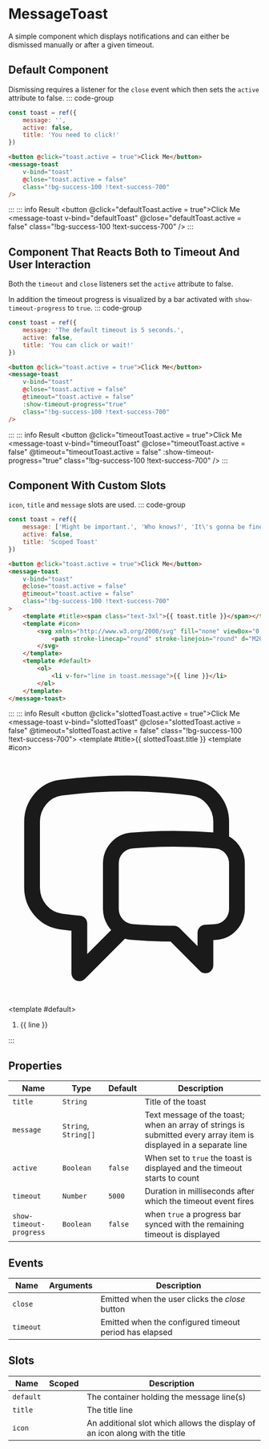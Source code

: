 <script setup>
    import MessageToast from "../src/components/message-toast.vue"
    import { ref } from "vue"
    const defaultToast = ref({ message: '', active: false, title: 'You need to click!' })
    const timeoutToast = ref({ message: 'The default timeout is 5 seconds.', active: false, title: 'You can click or wait!' })
    const slottedToast = ref({
        message: ['Might be important.', 'Who knows?', 'It\'s gonna be fine!'],
        active: false,
        title: 'Scoped Toast'
     })
</script>

# MessageToast

A simple component which displays notifications and can either be dismissed manually or after a given timeout.

## Default Component
Dismissing requires a listener for the `close` event which then sets the `active` attribute to false.
::: code-group
```js
const toast = ref({
    message: '',
    active: false,
    title: 'You need to click!'
})
```
```html
<button @click="toast.active = true">Click Me</button>
<message-toast
    v-bind="toast"
    @close="toast.active = false"
    class="!bg-success-100 !text-success-700"
/>
```
:::
::: info Result
<button @click="defaultToast.active = true">Click Me</button>
<message-toast v-bind="defaultToast" @close="defaultToast.active = false" class="!bg-success-100 !text-success-700" />
:::

## Component That Reacts Both to Timeout And User Interaction
Both the `timeout` and `close` listeners set the `active` attribute to false.

In addition the timeout progress is visualized by a bar activated with `show-timeout-progress` to `true`.
::: code-group
```js
const toast = ref({
    message: 'The default timeout is 5 seconds.',
    active: false,
    title: 'You can click or wait!'
})
```
```html
<button @click="toast.active = true">Click Me</button>
<message-toast
    v-bind="toast"
    @close="toast.active = false"
    @timeout="toast.active = false"
    :show-timeout-progress="true"
    class="!bg-success-100 !text-success-700"
/>
```
:::
::: info Result
<button @click="timeoutToast.active = true">Click Me</button>
<message-toast
    v-bind="timeoutToast"
    @close="timeoutToast.active = false"
    @timeout="timeoutToast.active = false"
    :show-timeout-progress="true"
    class="!bg-success-100 !text-success-700"
/>
:::

## Component With Custom Slots
`icon`, `title` and `message` slots are used.
::: code-group
```js
const toast = ref({
    message: ['Might be important.', 'Who knows?', 'It\'s gonna be fine'],
    active: false,
    title: 'Scoped Toast'
})
```
```html
<button @click="toast.active = true">Click Me</button>
<message-toast
    v-bind="toast"
    @close="toast.active = false"
    @timeout="toast.active = false"
    class="!bg-success-100 !text-success-700"
>
    <template #title><span class="text-3xl">{{ toast.title }}</span></template>
    <template #icon>
        <svg xmlns="http://www.w3.org/2000/svg" fill="none" viewBox="0 0 24 24" stroke-width="1.5" stroke="currentColor" class="size-12">
            <path stroke-linecap="round" stroke-linejoin="round" d="M20.25 8.511c.884.284 1.5 1.128 1.5 2.097v4.286c0 1.136-.847 2.1-1.98 2.193-.34.027-.68.052-1.02.072v3.091l-3-3c-1.354 0-2.694-.055-4.02-.163a2.115 2.115 0 0 1-.825-.242m9.345-8.334a2.126 2.126 0 0 0-.476-.095 48.64 48.64 0 0 0-8.048 0c-1.131.094-1.976 1.057-1.976 2.192v4.286c0 .837.46 1.58 1.155 1.951m9.345-8.334V6.637c0-1.621-1.152-3.026-2.76-3.235A48.455 48.455 0 0 0 11.25 3c-2.115 0-4.198.137-6.24.402-1.608.209-2.76 1.614-2.76 3.235v6.226c0 1.621 1.152 3.026 2.76 3.235.577.075 1.157.14 1.74.194V21l4.155-4.155" />
        </svg>
    </template>
    <template #default>
        <ol>
            <li v-for="line in toast.message">{{ line }}</li>
        </ol>
    </template>
</message-toast>
```
:::
::: info Result
<button @click="slottedToast.active = true">Click Me</button>
<message-toast v-bind="slottedToast" @close="slottedToast.active = false" @timeout="slottedToast.active = false" class="!bg-success-100 !text-success-700">
    <template #title><span class="text-3xl">{{ slottedToast.title }}</span></template>
    <template #icon>
        <svg xmlns="http://www.w3.org/2000/svg" fill="none" viewBox="0 0 24 24" stroke-width="1.5" stroke="currentColor" class="size-12">
            <path stroke-linecap="round" stroke-linejoin="round" d="M20.25 8.511c.884.284 1.5 1.128 1.5 2.097v4.286c0 1.136-.847 2.1-1.98 2.193-.34.027-.68.052-1.02.072v3.091l-3-3c-1.354 0-2.694-.055-4.02-.163a2.115 2.115 0 0 1-.825-.242m9.345-8.334a2.126 2.126 0 0 0-.476-.095 48.64 48.64 0 0 0-8.048 0c-1.131.094-1.976 1.057-1.976 2.192v4.286c0 .837.46 1.58 1.155 1.951m9.345-8.334V6.637c0-1.621-1.152-3.026-2.76-3.235A48.455 48.455 0 0 0 11.25 3c-2.115 0-4.198.137-6.24.402-1.608.209-2.76 1.614-2.76 3.235v6.226c0 1.621 1.152 3.026 2.76 3.235.577.075 1.157.14 1.74.194V21l4.155-4.155" />
        </svg>
    </template>
    <template #default><ol><li v-for="line in slottedToast.message">{{ line }}</li></ol></template>
</message-toast>
:::

## Properties
| Name                    | Type                 | Default | Description                                                                                                       |
|-------------------------|----------------------|---------|-------------------------------------------------------------------------------------------------------------------|
| `title`                 | `String`             |         | Title of the toast                                                                                                |
| `message`               | `String`, `String[]` |         | Text message of the toast; when an array of strings is submitted every array item is displayed in a separate line |
| `active`                | `Boolean`            | `false` | When set to `true` the toast is displayed and the timeout starts to count                                         |
| `timeout`               | `Number`             | `5000`  | Duration in milliseconds after which the timeout event fires                                                      |
| `show-timeout-progress` | `Boolean`            | `false` | when `true` a progress bar synced with the remaining timeout is displayed                                         |

## Events
| Name      | Arguments | Description                                            |
|-----------|-----------|--------------------------------------------------------|
| `close`   |           | Emitted when the user clicks the _close_ button        |
| `timeout` |           | Emitted when the configured timeout period has elapsed |

## Slots
| Name      | Scoped | Description                                                                 |
|-----------|--------|-----------------------------------------------------------------------------|
| `default` |        | The container holding the message line(s)                                   |
| `title`   |        | The title line                                                              |
| `icon`    |        | An additional slot which allows the display of an icon along with the title |
